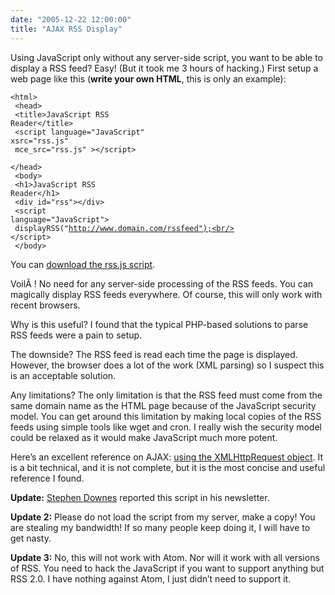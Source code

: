 ```yaml
---
date: "2005-12-22 12:00:00"
title: "AJAX RSS Display"
---
```




Using JavaScript only without any server-side script, you want to be able to display a RSS feed? Easy! (But it took me 3 hours of hacking.) First setup a web page like this (__write your own HTML__, this is only an example):

<code>&lt;html><br/>
&lt;head><br/>
&lt;title>JavaScript RSS Reader&lt;/title><br/>
&lt;script language="JavaScript" xsrc="rss.js"<br/>
mce_src="rss.js" >&lt;/script><br/>
&lt;/head><br/>
&lt;body><br/>
&lt;h1>JavaScript RSS Reader&lt;/h1><br/>
&lt;div id="rss">&lt;/div><br/>
&lt;script language="JavaScript"><br/>
displayRSS("http://www.domain.com/rssfeed");<br/>
&lt;/script><br/>
&lt;/body></code>

You can [download the rss.js script](http://pastebin.com/MtJ5Fr9d).

VoilÃ ! No need for any server-side processing of the RSS feeds. You can magically display RSS feeds everywhere. Of course, this will only work with recent browsers.

Why is this useful? I found that the typical PHP-based solutions to parse RSS feeds were a pain to setup.

The downside? The RSS feed is read each time the page is displayed. However, the browser does a lot of the work (XML parsing) so I suspect this is an acceptable solution.

Any limitations? The only limitation is that the RSS feed must come from the same domain name as the HTML page because of the JavaScript security model. You can get around this limitation by making local copies of the RSS feeds using simple tools like wget and cron. I really wish the security model could be relaxed as it would make JavaScript much more potent.

Here&rsquo;s an excellent reference on AJAX: [using the XMLHttpRequest object](http://jibbering.com/2002/4/httprequest.html). It is a bit technical, and it is not complete, but it is the most concise and useful reference I found.

__Update:__ [Stephen Downes](http://www.downes.ca/cgi-bin/page.cgi?post=33046) reported this script in his newsletter.

__Update 2:__ Please do not load the script from my server, make a copy! You are stealing my bandwidth! If so many people keep doing it, I will have to get nasty.

__Update 3:__ No, this will not work with Atom. Nor will it work with all versions of RSS. You need to hack the JavaScript if you want to support anything but RSS 2.0. I have nothing against Atom, I just didn&rsquo;t need to support it.

